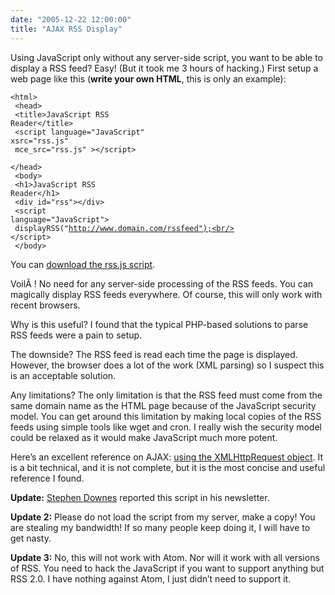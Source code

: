 ```yaml
---
date: "2005-12-22 12:00:00"
title: "AJAX RSS Display"
---
```




Using JavaScript only without any server-side script, you want to be able to display a RSS feed? Easy! (But it took me 3 hours of hacking.) First setup a web page like this (__write your own HTML__, this is only an example):

<code>&lt;html><br/>
&lt;head><br/>
&lt;title>JavaScript RSS Reader&lt;/title><br/>
&lt;script language="JavaScript" xsrc="rss.js"<br/>
mce_src="rss.js" >&lt;/script><br/>
&lt;/head><br/>
&lt;body><br/>
&lt;h1>JavaScript RSS Reader&lt;/h1><br/>
&lt;div id="rss">&lt;/div><br/>
&lt;script language="JavaScript"><br/>
displayRSS("http://www.domain.com/rssfeed");<br/>
&lt;/script><br/>
&lt;/body></code>

You can [download the rss.js script](http://pastebin.com/MtJ5Fr9d).

VoilÃ ! No need for any server-side processing of the RSS feeds. You can magically display RSS feeds everywhere. Of course, this will only work with recent browsers.

Why is this useful? I found that the typical PHP-based solutions to parse RSS feeds were a pain to setup.

The downside? The RSS feed is read each time the page is displayed. However, the browser does a lot of the work (XML parsing) so I suspect this is an acceptable solution.

Any limitations? The only limitation is that the RSS feed must come from the same domain name as the HTML page because of the JavaScript security model. You can get around this limitation by making local copies of the RSS feeds using simple tools like wget and cron. I really wish the security model could be relaxed as it would make JavaScript much more potent.

Here&rsquo;s an excellent reference on AJAX: [using the XMLHttpRequest object](http://jibbering.com/2002/4/httprequest.html). It is a bit technical, and it is not complete, but it is the most concise and useful reference I found.

__Update:__ [Stephen Downes](http://www.downes.ca/cgi-bin/page.cgi?post=33046) reported this script in his newsletter.

__Update 2:__ Please do not load the script from my server, make a copy! You are stealing my bandwidth! If so many people keep doing it, I will have to get nasty.

__Update 3:__ No, this will not work with Atom. Nor will it work with all versions of RSS. You need to hack the JavaScript if you want to support anything but RSS 2.0. I have nothing against Atom, I just didn&rsquo;t need to support it.

